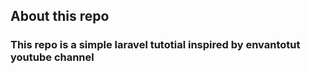 ## About this repo 

### This repo is a simple laravel tutotial inspired by envantotut youtube channel